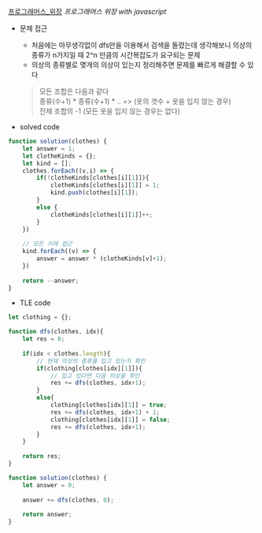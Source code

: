 [프로그래머스_위장](https://programmers.co.kr/learn/courses/30/lessons/42578?language=javascript)
*프로그래머스 위장 with javascript*

- 문제 접근
    - 처음에는 아무생각없이 dfs만을 이용해서 검색을 돌렸는데
    생각해보니 의상의 종류가 n가지일 때 2^n 만큼의 시간복잡도가 요구되는 문제
    - 의상의 종류별로 몆개의 의상이 있는지 정리해주면 문제를 빠르게 해결할 수 있다<br/>
    > 모든 조합은 다음과 같다<br/>
    > 종류(수+1) * 종류(수+1) * .. => (옷의 갯수 + 옷을 입지 않는 경우)<br/>
    > 전체 조합의 -1 (모든 옷을 입지 않는 경우는 없다) 

- solved code
``` javascript
function solution(clothes) {
    let answer = 1;
    let clotheKinds = {};
    let kind = [];
    clothes.forEach((v,i) => {
        if(!clotheKinds[clothes[i][1]]){
            clotheKinds[clothes[i][1]] = 1;
            kind.push(clothes[i][1]);
        }
        else {
            clotheKinds[clothes[i][1]]++;
        }
    })
    
    // 모든 키에 접근
    kind.forEach((v) => {
        answer = answer * (clotheKinds[v]+1);
    })
    
    return --answer;
}
```
- TLE code
``` javascript
let clothing = {};

function dfs(clothes, idx){
    let res = 0;
    
    if(idx < clothes.length){
        // 현재 의상의 종류를 입고 있는지 확인
        if(clothing[clothes[idx][1]]){
            // 입고 있다면 다음 의상을 확인
            res += dfs(clothes, idx+1);
        }
        else{
            clothing[clothes[idx][1]] = true;
            res += dfs(clothes, idx+1) + 1;
            clothing[clothes[idx][1]] = false;
            res += dfs(clothes, idx+1);
        }    
    }
    
    return res;
}

function solution(clothes) {
    let answer = 0;
    
    answer += dfs(clothes, 0);
    
    return answer;
}
```
